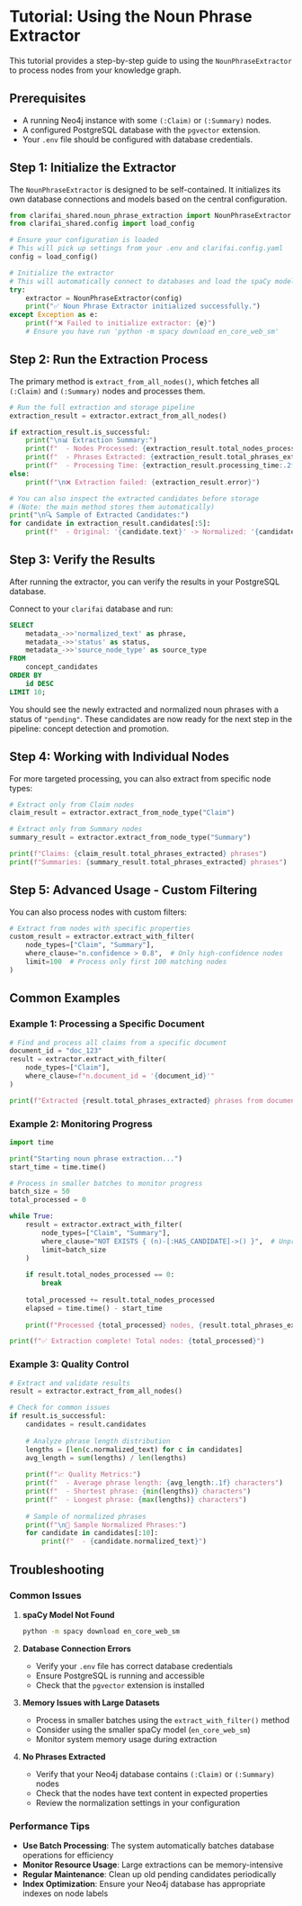 # Tutorial: Using the Noun Phrase Extractor

This tutorial provides a step-by-step guide to using the `NounPhraseExtractor` to process nodes from your knowledge graph.

## Prerequisites

- A running Neo4j instance with some `(:Claim)` or `(:Summary)` nodes.
- A configured PostgreSQL database with the `pgvector` extension.
- Your `.env` file should be configured with database credentials.

## Step 1: Initialize the Extractor

The `NounPhraseExtractor` is designed to be self-contained. It initializes its own database connections and models based on the central configuration.

```python
from clarifai_shared.noun_phrase_extraction import NounPhraseExtractor
from clarifai_shared.config import load_config

# Ensure your configuration is loaded
# This will pick up settings from your .env and clarifai.config.yaml
config = load_config()

# Initialize the extractor
# This will automatically connect to databases and load the spaCy model.
try:
    extractor = NounPhraseExtractor(config)
    print("✅ Noun Phrase Extractor initialized successfully.")
except Exception as e:
    print(f"❌ Failed to initialize extractor: {e}")
    # Ensure you have run 'python -m spacy download en_core_web_sm'
```

## Step 2: Run the Extraction Process

The primary method is `extract_from_all_nodes()`, which fetches all `(:Claim)` and `(:Summary)` nodes and processes them.

```python
# Run the full extraction and storage pipeline
extraction_result = extractor.extract_from_all_nodes()

if extraction_result.is_successful:
    print("\n📊 Extraction Summary:")
    print(f"  - Nodes Processed: {extraction_result.total_nodes_processed}")
    print(f"  - Phrases Extracted: {extraction_result.total_phrases_extracted}")
    print(f"  - Processing Time: {extraction_result.processing_time:.2f} seconds")
else:
    print(f"\n❌ Extraction failed: {extraction_result.error}")

# You can also inspect the extracted candidates before storage
# (Note: the main method stores them automatically)
print("\n🔍 Sample of Extracted Candidates:")
for candidate in extraction_result.candidates[:5]:
    print(f"  - Original: '{candidate.text}' -> Normalized: '{candidate.normalized_text}' (from {candidate.source_node_type} {candidate.source_node_id})")
```

## Step 3: Verify the Results

After running the extractor, you can verify the results in your PostgreSQL database.

Connect to your `clarifai` database and run:
```sql
SELECT
    metadata_->>'normalized_text' as phrase,
    metadata_->>'status' as status,
    metadata_->>'source_node_type' as source_type
FROM
    concept_candidates
ORDER BY
    id DESC
LIMIT 10;
```

You should see the newly extracted and normalized noun phrases with a status of `"pending"`. These candidates are now ready for the next step in the pipeline: concept detection and promotion.

## Step 4: Working with Individual Nodes

For more targeted processing, you can also extract from specific node types:

```python
# Extract only from Claim nodes
claim_result = extractor.extract_from_node_type("Claim")

# Extract only from Summary nodes  
summary_result = extractor.extract_from_node_type("Summary")

print(f"Claims: {claim_result.total_phrases_extracted} phrases")
print(f"Summaries: {summary_result.total_phrases_extracted} phrases")
```

## Step 5: Advanced Usage - Custom Filtering

You can also process nodes with custom filters:

```python
# Extract from nodes with specific properties
custom_result = extractor.extract_with_filter(
    node_types=["Claim", "Summary"],
    where_clause="n.confidence > 0.8",  # Only high-confidence nodes
    limit=100  # Process only first 100 matching nodes
)
```

## Common Examples

### Example 1: Processing a Specific Document

```python
# Find and process all claims from a specific document
document_id = "doc_123"
result = extractor.extract_with_filter(
    node_types=["Claim"],
    where_clause=f"n.document_id = '{document_id}'"
)

print(f"Extracted {result.total_phrases_extracted} phrases from document {document_id}")
```

### Example 2: Monitoring Progress

```python
import time

print("Starting noun phrase extraction...")
start_time = time.time()

# Process in smaller batches to monitor progress
batch_size = 50
total_processed = 0

while True:
    result = extractor.extract_with_filter(
        node_types=["Claim", "Summary"],
        where_clause="NOT EXISTS { (n)-[:HAS_CANDIDATE]->() }",  # Unprocessed nodes
        limit=batch_size
    )
    
    if result.total_nodes_processed == 0:
        break
        
    total_processed += result.total_nodes_processed
    elapsed = time.time() - start_time
    
    print(f"Processed {total_processed} nodes, {result.total_phrases_extracted} phrases in {elapsed:.1f}s")

print(f"✅ Extraction complete! Total nodes: {total_processed}")
```

### Example 3: Quality Control

```python
# Extract and validate results
result = extractor.extract_from_all_nodes()

# Check for common issues
if result.is_successful:
    candidates = result.candidates
    
    # Analyze phrase length distribution
    lengths = [len(c.normalized_text) for c in candidates]
    avg_length = sum(lengths) / len(lengths)
    
    print(f"📈 Quality Metrics:")
    print(f"  - Average phrase length: {avg_length:.1f} characters")
    print(f"  - Shortest phrase: {min(lengths)} characters")
    print(f"  - Longest phrase: {max(lengths)} characters")
    
    # Sample of normalized phrases
    print(f"\n📝 Sample Normalized Phrases:")
    for candidate in candidates[:10]:
        print(f"  - {candidate.normalized_text}")
```

## Troubleshooting

### Common Issues

1. **spaCy Model Not Found**
   ```bash
   python -m spacy download en_core_web_sm
   ```

2. **Database Connection Errors**
   - Verify your `.env` file has correct database credentials
   - Ensure PostgreSQL is running and accessible
   - Check that the `pgvector` extension is installed

3. **Memory Issues with Large Datasets**
   - Process in smaller batches using the `extract_with_filter()` method
   - Consider using the smaller spaCy model (`en_core_web_sm`)
   - Monitor system memory usage during extraction

4. **No Phrases Extracted**
   - Verify that your Neo4j database contains `(:Claim)` or `(:Summary)` nodes
   - Check that the nodes have text content in expected properties
   - Review the normalization settings in your configuration

### Performance Tips

- **Use Batch Processing**: The system automatically batches database operations for efficiency
- **Monitor Resource Usage**: Large extractions can be memory-intensive
- **Regular Maintenance**: Clean up old pending candidates periodically
- **Index Optimization**: Ensure your Neo4j database has appropriate indexes on node labels